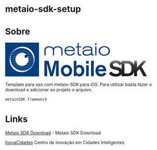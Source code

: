 metaio-sdk-setup
================

Sobre
=====
[![imagem](https://raw.githubusercontent.com/InovaCidades/metaio-sdk-setup/master/cidade-aumentada/Readme/logo.png)](http://www.metaio.com/products/sdk/)

Template para uso com metaio-SDK para iOS. Para utilizar basta fazer o download e adicionar ao projeto o arquivo:
```objectivec
metaioSDK.framework
```


Links
=====
[Metaio SDK Download](http://www.metaio.com/products/sdk/) - Metaio SDK Download


[InovaCidades](http://www.inovacidades.org.br/) Centro de Inovação em Cidades Inteligentes



